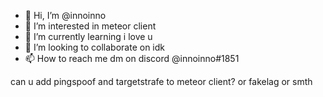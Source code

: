 - 👋 Hi, I’m @innoinno
- 👀 I’m interested in meteor client
- 🌱 I’m currently learning i love u
- 💞️ I’m looking to collaborate on idk
- 📫 How to reach me dm on discord @innoinno#1851

<!---
RexusGX/RexusGX is a ✨ special ✨ repository because its `README.md` (this file) appears on your GitHub profile.
You can click the Preview link to take a look at your changes.
--->
can u add pingspoof and targetstrafe to meteor client? or fakelag or smth
